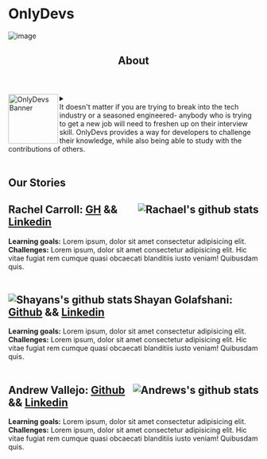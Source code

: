 
# OnlyDevs


![image](https://user-images.githubusercontent.com/17935770/127759977-68759491-f75f-480f-8373-51d227e1549c.png )

## <p align=center>About</p> 

<br>
<br>
<details>
  <summary>
    <img align="left" width="100" height="100" alt="OnlyDevs Banner"
         src="https://user-images.githubusercontent.com/17935770/127760380-c144cb99-68bc-492c-8637-421a39d737fd.png">   
    <br>
    It doesn't matter if you are trying to break into the tech industry or a seasoned engineered-
    anybody who is trying to get a new job will need to freshen up on their interview skill. 
    OnlyDevs provides a way for developers to challenge their knowledge,
    while also being able to study with the contributions of others.  
  </summary>
  <br> 
  Get your head out of the gutter! This is an app made by devs for devs, and there's nothing crazy about that!
  Zero affiliations or correlation with any other sites, even those with similar names.
</details>
<br>

## Our Stories

**Rachel Carroll:** [GH](https://www.github.com/andrewvallejo)<img align='right' alt="Rachael's github stats" src="https://github-readme-stats.vercel.app/api?username=rachaelcarroll&hide=stars&show_icons=true&theme=cobalt">
&&
[Linkedin](https://www.linkedin.com/in/rachaelcarroll/)
---
**Learning goals:**  Lorem ipsum, dolor sit amet consectetur adipisicing elit.
<br>
**Challenges:**  Lorem ipsum, dolor sit amet consectetur adipisicing elit. Hic vitae fugiat rem cumque quasi obcaecati blanditiis iusto veniam! Quibusdam quis.     <br>
<br>

<img align='left' alt="Shayans's github stats" src="https://github-readme-stats.vercel.app/api?username=shayan-golafshani&hide=stars&show_icons=true&theme=ayu-mirage"> **Shayan Golafshani:** [Github](https://www.github.com/shayan-golafshani)
&&
[Linkedin](https://www.linkedin.com/in/shayangolafshani/)
---
**Learning goals:**  Lorem ipsum, dolor sit amet consectetur adipisicing elit.
<br>
**Challenges:**  Lorem ipsum, dolor sit amet consectetur adipisicing elit. Hic vitae fugiat rem cumque quasi obcaecati blanditiis iusto veniam! Quibusdam quis.     <br>
<br>

**Andrew Vallejo:** [Github](https://www.github.com/andrewvallejo)<img align='right' alt="Andrews's github stats" src="https://github-readme-stats.vercel.app/api?username=andrewvallejo&hide=stars&show_icons=true&theme=maroongold">
 &&
[Linkedin](https://www.linkedin.com/in/andrewvallejo/)
<br> 
---
**Learning goals:**  Lorem ipsum, dolor sit amet consectetur adipisicing elit.
<br>
**Challenges:**  Lorem ipsum, dolor sit amet consectetur adipisicing elit. Hic vitae fugiat rem cumque quasi obcaecati blanditiis iusto veniam! Quibusdam quis.     <br>
<br>




  
